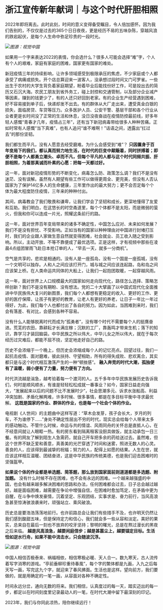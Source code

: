# 浙江宣传新年献词｜与这个时代肝胆相照

2022年即将离去。此时此刻，时间的意义变得备受瞩目，令人倍加感怀。因为我们告别的，不仅仅是过去的365个日日夜夜，更是经历不易的五味杂陈，穿越风浪的跌宕起伏，是每个人生命中弥足珍贵的一段时光。

![](https://inews.gtimg.com/newsapp_bt/0/15585973712/1000)_图源：视觉中国_

如果用一个字来表达2022的表情，你会选什么？很多人可能会选择“难”字，个人有个人的艰难，家庭有家庭的困难，国家更有国家的难处。

新冠疫情三年的持续影响，让许多领域感受到极限承压的焦虑，不少家庭或个人都承受了病痛或损失。开个店总算迎来一波客人，没承想过段时间又门可罗雀。一些出生于农村的大学生背负着家庭期望，盼着毕业后能找份好工作，可是投出去的简历又石沉大海。农民工朋友到省外务工，碰上封控和交通管制，以及部分企业减产等因素，赚到的钱更少了，有的人还只好回到老家。有的企业生产经营遇到困难，好不容易接到单子后，快递却发不出去。有的群体从大厂走出来，遭受真金白银的损失，面临房贷、车贷等压力。众多医护人员、公安干警、基层干部和各个行业从业者更是长时间没了正常的生活和休息，没日没夜奋战在疫情防控最前线，好多年轻人感慨“青春才几年，疫情占三年”，还有当下新冠病毒带给很多人种种苦痛。正如时常有人感慨“当下真难”，也有人追问“谁不难啊！”话语之间，透露出“扛过去”的那份坚韧。

我们都生而平凡，没有人愿意去经受磨难。为什么会感受到“难”？
**只因置身于百年变局下的我们，都认真而努力地生活，在时代的巨变中颠簸着，同时拼搏着；即便不是每个人都勇立潮头、卓而不凡，但每个平凡的人都与这个时代同频共振、肝胆相照，为着那真诚而朴素的心愿：把每一天都过好。**

这一年，面对新冠疫情形势的不断变化，病毒怎么防、政策怎么调？我们不是没有迷茫、没有误解。虽然有人期望有些工作可以做得更周全、更完美，但没有人否认国家为了保护14亿多人的生命健康，三年里作出的最大努力；更不会否定每个个体为最大程度防住疫情，三年来的种种付出。

其间，病毒教会了我们敬畏和谦卑，让我们学会了坚韧和成长，更深地懂得了友爱和互助。我们明白，在这悠长的时空甬道里，每个个体都不是太阳，而是微弱的萤火，但我和你可以连成一片光，照耀这条前行的路。

这一年，面对世界百年变局带来的诸多不确定性，中国怎么应对、未来如何发展？我们不是没有担忧、不受影响。正如当有的国家以种种理由对中国进行封堵打压时，我们的企业跟人家做生意自然就变得困难，社会就业、员工收入随之受到影响。所以，主动开放、不等不靠便成了最优选项。正是这样，才有视频中那些在凌晨4点组团冒雨飞赴日本抢订单的人，“早去一天，就多一分商机”。

空气是共享的，悲欢是相通的。没有人是一座孤岛，没有一个国是一座孤城，没有一个文明可以独存。人和人之间应该打开门，城与城之间应该连起路，岛和岛之间应该架上桥。在人类命运共同体的大船上，让我们一起抱团取暖，一起穿越风雨。

这一年，面对世界上人口规模最大的国家如何走向现代化，路径怎么选择、策略怎样创新？我们不是没有期盼、没有想法。党的二十大擘画了以中国式现代化全面推进中华民族伟大复兴的新图景，我们每个人都想有更稳定的收入、更好的工作、更好的医疗保障，让孩子有更好的教育，让老人有更好的养老，让日子一年比一年过得好，为此，我们每个人也都付出了各自的努力。因为如此，当困难到来时，我们会有落差、有对比，会感到各种不容易。

没有什么人能够脱离时代而成为“孤勇者”，没有哪个时代不需要每个人的挺膺奋进。荒芜的农田，靠耕耘才长满庄稼；沉默的工厂，靠轰鸣才带来生机；落下的知识，靠学习才装回脑袋。中华民族之所以伟大，中华儿女之所以伟大，就在于每次经历过灾难后，都能不屈不挠，坚定地走好自己的路。

历史不会浓缩于一个晚上，但历史会浓缩成每个人的记忆亮点。回望过往，我们一起抗击疫情、面对磨难，彼此扶持、守望相助，所有的得失成败、悲欢离合，其实都只是与这个时代相互激荡产生的一种“顿挫感”。
**融入奔竞的时代大潮，孤独便有了温暖，弱小便有了力量，努力便有了方向。**

时代洪流越是湍急，越考验着每一个渡河的人。五千多年中华民族发展历史告诉我们，何时是顺风顺水，有谁是轻轻松松成就一番事业？如今，国家日益走向强大，“发展起来以后的问题不比不发展时少”，社会思潮多元、诉求水涨船高、利益冲突加剧、矛盾化解两难，许多时候、很多事情，都是在多目标平衡中寻求最优解。
**这既是国家的作业、群体的作业，也是每一个社会个体的作业。**

电视剧《人世间》的主题曲中这样写道：“草木会发芽，孩子会长大，岁月的列车，不为谁停下……”身处不确定性层出不穷的时代，现实总会给每个人带来太多的感动触动。不管什么时候，命运与共的情谊、风雨同舟的关怀总是直抵人心，在不经意间就让人眼眶一热。有的房东看到隔离租客没厨具做饭，就主动承包一日三餐。有的网友了解到陌生人急需药，就自己开车把多余的药给送过去。虽然难，但这个世界不缺乏爱和善意，真善美的光芒穿透了时间和迷雾，照进无数人的心灵。善良的人，应该得到最诚挚的祝福；努力的人，配得上如愿的结果。人生在世，就应该这样相互温暖、团结奋进，这是中华民族的传统美德，也是我们迎击困难时的坚强盔甲。

**如果说个体的作业都是单选题、简答题，那么放到国家面前则道道都是多选题、附加题。**
没有什么时候不存在困难，也不会有永远的困难。一个越来越强盛的中国，也会有越来越多解决困难的思路和办法，任何困难都会过去，日子总会越过越好。越是面临困难，越需要在争论中增强自信，在困难时愈加笃定，在矛盾中更为自醒，在斗争中焕发豪情，沉着坚定、乐观团结，实事求是、奋力前行，当风高浪急甚至惊涛骇浪袭来时，顽强站立、乘风破浪。

历史总是要浩浩荡荡地前行。也许前路总会让我们有些措手不及，也许明天仍然让我们感到酸甜五味，但是保持定力和信心，我们就会多一些从容和淡定。美好的果实，总来自在最后一刻也不放弃的咬牙坚持；黎明的曙光，总是在熬过漫长的黑夜之后来临。
**越是风高浪急，越要闲庭信步；越是甚嚣尘上，越要锚定目标。生活恰如逆水行舟，如果不能中流击水，只会随波沉浮。**

![](https://inews.gtimg.com/newsapp_bt/0/15585976221/1000)_图源：视觉中国_

中国人相信否极泰来、祸福相依，相信寒极必暖、天人合一。数九寒天，古人流传着写字消寒的游戏。“亭前垂柳珍重待春風”，每个字的繁体都是九画，入九之后每天写一画，写完这九个字，就迎来了春风拂面。生活也是这样。望向前方，我们要做的，就是用确定的一笔一画，从容面对各种不确定性。

时间永远分岔，通向无数的将来。我们相信，认真度过的每一天，踏实迈出的每一步，都足以在时间刻度里记录最动人的一笔，在时代大潮中留下最深刻的印记。

2023年，我们与你同此凉热，陪你继续远行！

